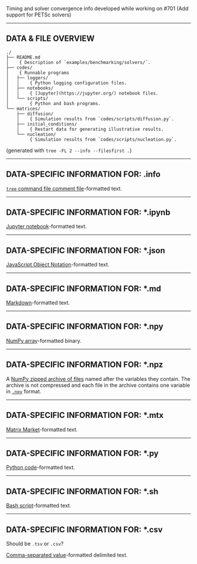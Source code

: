 Timing and solver convergence info developed while working on #701 (Add 
support for PETSc solvers)


---------------------
DATA & FILE OVERVIEW
---------------------

```
./
├── README.md
│    { Description of `examples/benchmarking/solvers/`.
├── codes/
│    { Runnable programs
│   ├── loggers/
│   │    { Python logging configuration files.
│   ├── notebooks/
│   │    { [Jupyter](https://jupyter.org/) notebook files.
│   └── scripts/
│        { Python and bash programs.
└── matrices/
    ├── diffusion/
    │    { Simulation results from `codes/scripts/diffusion.py`.
    ├── initial_conditions/
    │    { Restart data for generating illustrative results.
    └── nucleation/
         { Simulation results from `codes/scripts/nucleation.py`.
```

(generated with `tree -FL 2 --info --filesfirst .`)

------------------------------------
DATA-SPECIFIC INFORMATION FOR: .info
------------------------------------

[`tree` command file comment file](https://en.wikipedia.org/wiki/Tree_(command))-formatted text.

--------------------------------------
DATA-SPECIFIC INFORMATION FOR: *.ipynb
--------------------------------------

[Jupyter notebook](https://nbformat.readthedocs.io/en/latest/format_description.html#notebook-file-format)-formatted
text.

-------------------------------------
DATA-SPECIFIC INFORMATION FOR: *.json
-------------------------------------

[JavaScript Object Notation](https://www.json.org/)-formatted text.

-----------------------------------
DATA-SPECIFIC INFORMATION FOR: *.md
-----------------------------------

[Markdown](https://daringfireball.net/projects/markdown/)-formatted text.

------------------------------------
DATA-SPECIFIC INFORMATION FOR: *.npy
------------------------------------

[NumPy array](https://numpy.org/doc/stable/reference/generated/numpy.lib.format.html#module-numpy.lib.format)-formatted
binary.

------------------------------------
DATA-SPECIFIC INFORMATION FOR: *.npz
------------------------------------

A [NumPy zipped archive of files](https://numpy.org/doc/stable/reference/generated/numpy.savez.html)
named after the variables they contain.  The archive is not compressed and
each file in the archive contains one variable in
[`.npy`](https://numpy.org/doc/stable/reference/generated/numpy.lib.format.html#module-numpy.lib.format)
format.

------------------------------------
DATA-SPECIFIC INFORMATION FOR: *.mtx
------------------------------------

[Matrix Market](https://math.nist.gov/MatrixMarket/formats.html)-formatted 
text.

-----------------------------------
DATA-SPECIFIC INFORMATION FOR: *.py
-----------------------------------

[Python code](https://python.org)-formatted text.

-----------------------------------
DATA-SPECIFIC INFORMATION FOR: *.sh
-----------------------------------

[Bash script](https://en.wikipedia.org/wiki/Bash_(Unix_shell))-formatted text.

------------------------------------
DATA-SPECIFIC INFORMATION FOR: *.csv
------------------------------------

Should be `.tsv` or `.csv`?

[Comma-separated value](https://en.wikipedia.org/wiki/Comma-separated_values)-formatted
delimited text.
